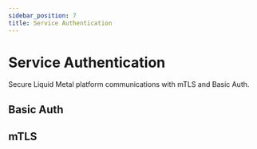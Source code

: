 ```yaml
---
sidebar_position: 7
title: Service Authentication
---
```


# Service Authentication

Secure Liquid Metal platform communications with mTLS and Basic Auth.

## Basic Auth

## mTLS

